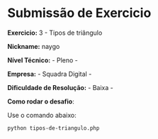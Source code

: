 # Submissão de Exercicio

**Exercicio:** 3 - Tipos de triângulo

**Nickname:** naygo

**Nível Técnico:** - Pleno -

**Empresa:** - Squadra Digital -

**Dificuldade de Resolução:** - Baixa -

**Como rodar o desafio**:

Use o comando abaixo:

```bash
python tipos-de-triangulo.php
```
